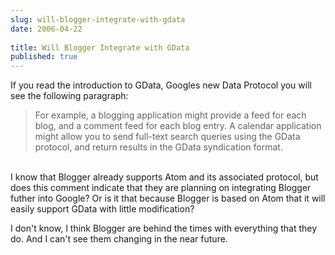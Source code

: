 ```yaml
---
slug: will-blogger-integrate-with-gdata
date: 2006-04-22
 
title: Will Blogger Integrate with GData
published: true
---
```

If you read the introduction to GData, Googles new Data Protocol you will see the following paragraph:<br /><blockquote class="posterous_medium_quote">For example, a blogging application might provide a feed for each blog, and a comment feed for each blog entry. A calendar application might allow you to send full-text search queries using the GData protocol, and return results in the GData syndication format.<br />
</blockquote><br />I know that Blogger already supports Atom and its associated protocol, but does this comment indicate that they are planning on integrating Blogger futher into Google? Or is it that because Blogger is based on Atom that it will easily support GData with little modification?<p />I don't know, I think Blogger are behind the times with everything that they do.  And I can't see them changing in the near future.<p />

